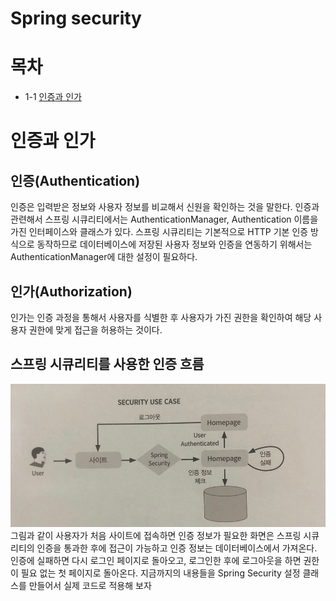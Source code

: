 # Spring security

# 목차
- 1-1 [인증과 인가](#인증과-인가)

# 인증과 인가

## 인증(Authentication)
인증은 입력받은 정보와 사용자 정보를 비교해서 신원을 확인하는 것을 말한다. 인증과 관련해서 스프링 시큐리티에서는 AuthenticationManager, Authentication 이름을 가진 인터페이스와 클래스가 있다. 스프링 시큐리티는 기본적으로 HTTP 기본 인증 방식으로 동작하므로 데이터베이스에 저장된 사용자 정보와 인증을 연동하기 위해서는 AuthenticationManager에 대한 설정이 필요하다.

## 인가(Authorization) 
인가는 인증 과정을 통해서 사용자를 식별한 후 사용자가 가진 권한을 확인하여 해당 사용자 권한에 맞게 접근을 허용하는 것이다.

## 스프링 시큐리티를 사용한 인증 흐름
![시큐리티-1](/assets/security-1.jpeg)
그림과 같이 사용자가 처음 사이트에 접속하면 인증 정보가 필요한 화면은 스프링 시큐리티의 인증을 통과한 후에 접근이 가능하고 인증 정보는 데이터베이스에서 가져온다. 인증에 실패하면 다시 로그인 페이지로 돌아오고, 로그인한 후에 로그아웃을 하면 권한이 필요 없는 첫 페이지로 돌아온다. 지금까지의 내용들을 Spring Security 설정 클래스를 만들어서 실제 코드로 적용해 보자
